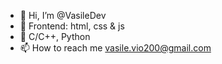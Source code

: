 - 👋 Hi, I’m @VasileDev
- 👀 Frontend: html, css & js
- 🌱 C/C++, Python 
- 📫 How to reach me vasile.vio200@gmail.com

